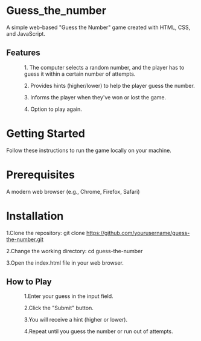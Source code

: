 # Guess_the_number

A simple web-based "Guess the Number" game created with HTML, CSS, and JavaScript.
<h2>Features</h2>
<ul>
  <ol>1. The computer selects a random number, and the player has to guess it within a certain number of attempts.</ol>
  <ol>2. Provides hints (higher/lower) to help the player guess the number.</ol>
  <ol>3. Informs the player when they've won or lost the game.</ol>
  <ol>4. Option to play again.</ol>
</ul>

# Getting Started

Follow these instructions to run the game locally on your machine.

# Prerequisites

A modern web browser (e.g., Chrome, Firefox, Safari)

# Installation

1.Clone the repository:
git clone https://github.com/yourusername/guess-the-number.git

2.Change the working directory:
cd guess-the-number

3.Open the index.html file in your web browser.

<h2>How to Play</h2>
<ul>
  <ol>1.Enter your guess in the input field.</ol>
  <ol>2.Click the "Submit" button.</ol>
  <ol>3.You will receive a hint (higher or lower).</ol>
  <ol>4.Repeat until you guess the number or run out of attempts.</ol>
</ul>
